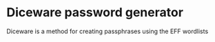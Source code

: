 # Diceware password generator

Diceware is a method for creating passphrases using the EFF wordlists
